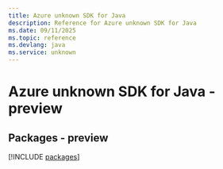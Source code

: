 ```yaml
---
title: Azure unknown SDK for Java
description: Reference for Azure unknown SDK for Java
ms.date: 09/11/2025
ms.topic: reference
ms.devlang: java
ms.service: unknown
---
```

# Azure unknown SDK for Java - preview
## Packages - preview
[!INCLUDE [packages](unknown-index.md)]